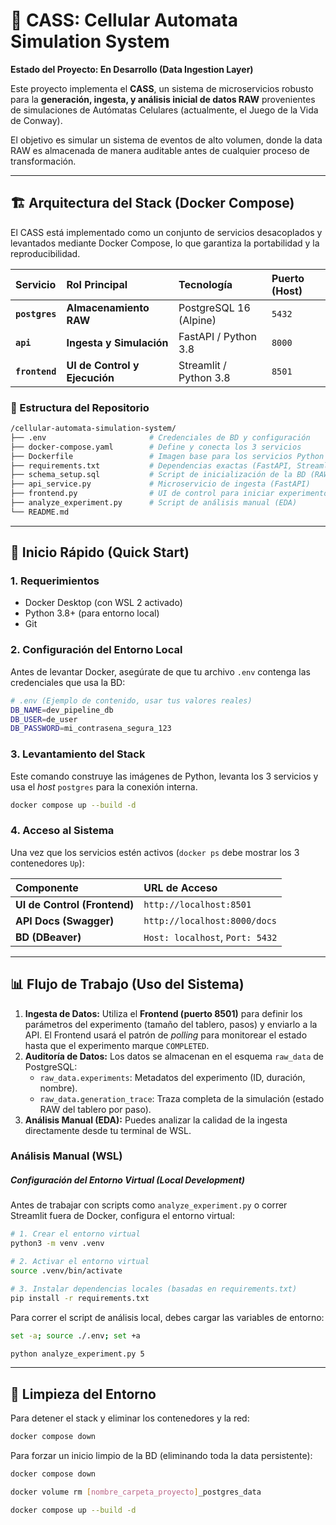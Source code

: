 # 🔬 CASS: Cellular Automata Simulation System

**Estado del Proyecto: En Desarrollo (Data Ingestion Layer)**

Este proyecto implementa el **CASS**, un sistema de microservicios robusto para la **generación, ingesta, y análisis inicial de datos RAW** provenientes de simulaciones de Autómatas Celulares (actualmente, el Juego de la Vida de Conway).

El objetivo es simular un sistema de eventos de alto volumen, donde la data RAW es almacenada de manera auditable antes de cualquier proceso de transformación.

---

## 🏗️ Arquitectura del Stack (Docker Compose)

El CASS está implementado como un conjunto de servicios desacoplados y levantados mediante Docker Compose, lo que garantiza la portabilidad y la reproducibilidad.

| Servicio | Rol Principal | Tecnología | Puerto (Host) |
| :--- | :--- | :--- | :--- |
| **`postgres`** | **Almacenamiento RAW** | PostgreSQL 16 (Alpine) | `5432` |
| **`api`** | **Ingesta y Simulación** | FastAPI / Python 3.8 | `8000` |
| **`frontend`** | **UI de Control y Ejecución** | Streamlit / Python 3.8 | `8501` |

### 📁 Estructura del Repositorio

```bash
/cellular-automata-simulation-system/
├── .env                       # Credenciales de BD y configuración
├── docker-compose.yaml        # Define y conecta los 3 servicios
├── Dockerfile                 # Imagen base para los servicios Python
├── requirements.txt           # Dependencias exactas (FastAPI, Streamlit, etc.)
├── schema_setup.sql           # Script de inicialización de la BD (RAW data model)
├── api_service.py             # Microservicio de ingesta (FastAPI)
├── frontend.py                # UI de control para iniciar experimentos (Streamlit)
├── analyze_experiment.py      # Script de análisis manual (EDA)
└── README.md
```

---

## 🚀 Inicio Rápido (Quick Start)

### 1. Requerimientos

* Docker Desktop (con WSL 2 activado)
* Python 3.8+ (para entorno local)
* Git

### 2. Configuración del Entorno Local

Antes de levantar Docker, asegúrate de que tu archivo `.env` contenga las credenciales que usa la BD:

```bash
# .env (Ejemplo de contenido, usar tus valores reales)
DB_NAME=dev_pipeline_db
DB_USER=de_user
DB_PASSWORD=mi_contrasena_segura_123
```

### 3. Levantamiento del Stack

Este comando construye las imágenes de Python, levanta los 3 servicios y usa el *host* `postgres` para la conexión interna.

```bash
docker compose up --build -d
```

### 4. Acceso al Sistema

Una vez que los servicios estén activos (`docker ps` debe mostrar los 3 contenedores `Up`):

| Componente | URL de Acceso |
| :--- | :--- |
| **UI de Control (Frontend)** | `http://localhost:8501` |
| **API Docs (Swagger)** | `http://localhost:8000/docs` |
| **BD (DBeaver)** | `Host: localhost`, `Port: 5432` |

---

## 📊 Flujo de Trabajo (Uso del Sistema)

1.  **Ingesta de Datos:** Utiliza el **Frontend (puerto 8501)** para definir los parámetros del experimento (tamaño del tablero, pasos) y enviarlo a la API. El Frontend usará el patrón de *polling* para monitorear el estado hasta que el experimento marque `COMPLETED`.
2.  **Auditoría de Datos:** Los datos se almacenan en el esquema `raw_data` de PostgreSQL:
    * `raw_data.experiments`: Metadatos del experimento (ID, duración, nombre).
    * `raw_data.generation_trace`: Traza completa de la simulación (estado RAW del tablero por paso).
3.  **Análisis Manual (EDA):** Puedes analizar la calidad de la ingesta directamente desde tu terminal de WSL.

### Análisis Manual (WSL)

##### Configuración del Entorno Virtual (Local Development)

Antes de trabajar con scripts como `analyze_experiment.py` o correr Streamlit fuera de Docker, configura el entorno virtual:

```bash
# 1. Crear el entorno virtual
python3 -m venv .venv 

# 2. Activar el entorno virtual
source .venv/bin/activate

# 3. Instalar dependencias locales (basadas en requirements.txt)
pip install -r requirements.txt
```

Para correr el script de análisis local, debes cargar las variables de entorno:

```bash
set -a; source ./.env; set +a
```

```bash
python analyze_experiment.py 5
```

---

## 🧹 Limpieza del Entorno

Para detener el stack y eliminar los contenedores y la red:

```bash
docker compose down
```

Para forzar un inicio limpio de la BD (eliminando toda la data persistente):

```bash
docker compose down
```

```bash
docker volume rm [nombre_carpeta_proyecto]_postgres_data
```

```bash
docker compose up --build -d
```